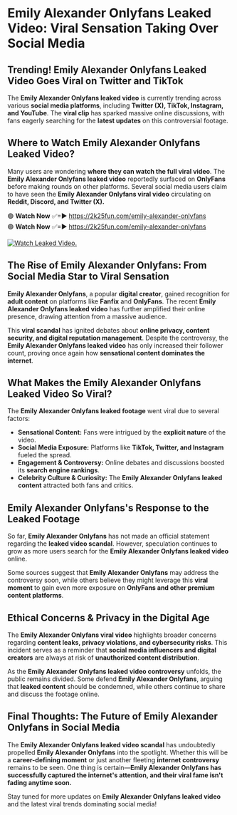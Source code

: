 # Emily Alexander Onlyfans Leaked Video: Viral Sensation Taking Over Social Media

## **Trending! Emily Alexander Onlyfans Leaked Video Goes Viral on Twitter and TikTok**
The **Emily Alexander Onlyfans leaked video** is currently trending across various **social media platforms**, including **Twitter (X), TikTok, Instagram, and YouTube**. The **viral clip** has sparked massive online discussions, with fans eagerly searching for the **latest updates** on this controversial footage.

## **Where to Watch Emily Alexander Onlyfans Leaked Video?**
Many users are wondering **where they can watch the full viral video**. The **Emily Alexander Onlyfans leaked video** reportedly surfaced on **OnlyFans** before making rounds on other platforms. Several social media users claim to have seen the **Emily Alexander Onlyfans viral video** circulating on **Reddit, Discord, and Twitter (X).**

🟢 **Watch Now** ✅=► https://2k25fun.com/emily-alexander-onlyfans  
🟢 **Watch Now** ✅=► https://2k25fun.com/emily-alexander-onlyfans  

[![Watch Leaked Video.](https://miro.medium.com/v2/resize:fit:828/format:webp/1*cilzJN44JGOrTw9NJCrNHA.gif "Watch Leaked Video")](https://2k25fun.com/emily-alexander-onlyfans)

## **The Rise of Emily Alexander Onlyfans: From Social Media Star to Viral Sensation**
**Emily Alexander Onlyfans**, a popular **digital creator**, gained recognition for **adult content** on platforms like **Fanfix** and **OnlyFans**. The recent **Emily Alexander Onlyfans leaked video** has further amplified their online presence, drawing attention from a massive audience.

This **viral scandal** has ignited debates about **online privacy, content security, and digital reputation management**. Despite the controversy, the **Emily Alexander Onlyfans leaked video** has only increased their follower count, proving once again how **sensational content dominates the internet**.

## **What Makes the Emily Alexander Onlyfans Leaked Video So Viral?**
The **Emily Alexander Onlyfans leaked footage** went viral due to several factors:
- **Sensational Content:** Fans were intrigued by the **explicit nature** of the video.
- **Social Media Exposure:** Platforms like **TikTok, Twitter, and Instagram** fueled the spread.
- **Engagement & Controversy:** Online debates and discussions boosted its **search engine rankings**.
- **Celebrity Culture & Curiosity:** The **Emily Alexander Onlyfans leaked content** attracted both fans and critics.

## **Emily Alexander Onlyfans's Response to the Leaked Footage**
So far, **Emily Alexander Onlyfans** has not made an official statement regarding the **leaked video scandal**. However, speculation continues to grow as more users search for the **Emily Alexander Onlyfans leaked video** online.

Some sources suggest that **Emily Alexander Onlyfans** may address the controversy soon, while others believe they might leverage this **viral moment** to gain even more exposure on **OnlyFans and other premium content platforms**.

## **Ethical Concerns & Privacy in the Digital Age**
The **Emily Alexander Onlyfans viral video** highlights broader concerns regarding **content leaks, privacy violations, and cybersecurity risks**. This incident serves as a reminder that **social media influencers and digital creators** are always at risk of **unauthorized content distribution**.

As the **Emily Alexander Onlyfans leaked video controversy** unfolds, the public remains divided. Some defend **Emily Alexander Onlyfans**, arguing that **leaked content** should be condemned, while others continue to share and discuss the footage online.

## **Final Thoughts: The Future of Emily Alexander Onlyfans in Social Media**
The **Emily Alexander Onlyfans leaked video scandal** has undoubtedly propelled **Emily Alexander Onlyfans** into the spotlight. Whether this will be a **career-defining moment** or just another fleeting **internet controversy** remains to be seen. One thing is certain—**Emily Alexander Onlyfans has successfully captured the internet's attention, and their viral fame isn't fading anytime soon.**

Stay tuned for more updates on **Emily Alexander Onlyfans leaked video** and the latest viral trends dominating social media!